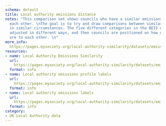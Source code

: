 ```yaml
---
schema: default
title: Local authority emissions distance
notes: "This comparison set shows councils who have a similar emissions profile to
  each other. \nThe goal is to try and draw comparisons between similar emissions
  in similar circumstances. The five different categories in the BEIS dataset are
  adjusted in different ways, and then councils are positioned on how different they
  are to each other. \n"
more_info: 
  https://pages.mysociety.org/local-authority-similarity/datasets/emissions_distance/latest
resources:
- name: Local Authority Emissions Similarity
  url: 
    https://pages.mysociety.org/local-authority-similarity/datasets/emissions_distance/latest
  format: info
- name: Local authority emissions profile labels
  url: 
    https://pages.mysociety.org/local-authority-similarity/datasets/emissions_distance/latest
  format: info
- name: Local authority emissions labels
  url: 
    https://pages.mysociety.org/local-authority-similarity/datasets/emissions_distance/latest
  format: info
category:
- UK Local Authority data
---
```

